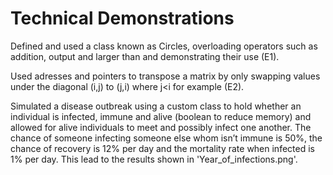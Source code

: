 # Technical Demonstrations

Defined and used a class known as Circles, overloading operators such as addition, output and larger than and demonstrating their use (E1).

Used adresses and pointers to transpose a matrix by only swapping values under the diagonal (i,j) to (j,i) where j<i for example (E2).

Simulated a disease outbreak using a custom class to hold whether an individual is infected, immune and alive (boolean to reduce memory) and allowed for alive individuals to meet and possibly infect one another.
The chance of someone infecting someone else whom isn’t immune is 50%, the chance of recovery is 12% per day and the mortality rate when infected is 1% per day. This lead to the results shown in 'Year_of_infections.png'.
